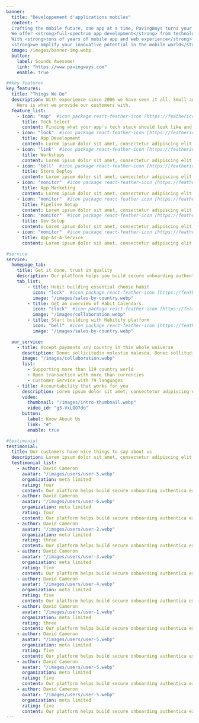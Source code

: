 ```yaml
---
banner:
  title: "Développement d'applications mobiles"
  content: "
  Crafting the mobile future, one app at a time, PavingWays turns your ideas into app store realities. 
  We offer <strong>full-spectrum app development</strong> from technology selection to app store distribution.
  With <strong>tons of years of mobile app and web experience</strong> and a diverse range of tiny to huge customers and projects in our portfolio, we not only build state-of-the-art apps, 
  <strong>we amplify your innovative potential in the mobile world</strong>."
  image: /images/banner-img.webp
  button:
    label: Sounds Awesome!
    link: "https://www.pavingways.com"
    enable: true

##key features
key_features:
  title: "Things We Do"
  description: With experience since 2006 we have seen it all. Small and huge Apps, tons of frameworks, millions of app users. 
    Here is what we provide our customers with. 
  feature_list:
    - icon: "map"  #icon package react-feather-icon [https://feathericons.com/]
      title: Tech Select
      content: Finding what your app's tech stack should look like and if our stack can match that.
    - icon: "lock"  #icon package react-feather-icon [https://feathericons.com/]
      title: App Development
      content: Lorem ipsum dolor sit amet, consectetur adipiscing elit.
    - icon: "link"  #icon package react-feather-icon [https://feathericons.com/]
      title: Workshops
      content: Lorem ipsum dolor sit amet, consectetur adipiscing elit.
    - icon: "bell"  #icon package react-feather-icon [https://feathericons.com/]
      title: Store Deploy
      content: Lorem ipsum dolor sit amet, consectetur adipiscing elit.
    - icon: "monitor"  #icon package react-feather-icon [https://feathericons.com/]
      title: App Marketing
      content: Lorem ipsum dolor sit amet, consectetur adipiscing elit.
    - icon: "monitor"  #icon package react-feather-icon [https://feathericons.com/]
      title: Pipeline Setup
      content: Lorem ipsum dolor sit amet, consectetur adipiscing elit.
    - icon: "monitor"  #icon package react-feather-icon [https://feathericons.com/]
      title: Dev Setup
      content: Lorem ipsum dolor sit amet, consectetur adipiscing elit.
    - icon: "monitor"  #icon package react-feather-icon [https://feathericons.com/]
      title: App-As-A-Service
      content: Lorem ipsum dolor sit amet, consectetur adipiscing elit.

#service
service:
  homepage_tab:
    title: Get it done, trust in quality
    description: Our platform helps you build secure onboarding authentication experiences that retain and engage your users. We build the infrastructure, you can.
    tab_list:
        - title: Habit building essential choose habit
          icon: "lock"  #icon package react-feather-icon [https://feathericons.com/]
          image: "/images/sales-by-country.webp"
        - title: Get an overview of Habit Calendars.
          icon: "clock"  #icon package react-feather-icon [https://feathericons.com/]
          image: "/images/collaboration.webp"
        - title: Start building with Habitify platform
          icon: "bell"  #icon package react-feather-icon [https://feathericons.com/]
          image: "/images/sales-by-country.webp"

  our_service:
    - title: Accept payments any country in this whole universe
      desctiption: Donec sollicitudin molestie malesda. Donec sollitudin molestie malesuada. Mauris pellentesque nec, egestas non nisi. Cras ultricies ligula sed
      image: "/images/collaboration.webp"
      list:
        - Supporting more than 119 country world
        - Open transaction with more than currencies
        - Customer Service with 79 languages
    - title: Accountability that works for you
      description: Lorem ipsum dolor sit amet, consectetur adipiscing elit. Morbi egestas Werat viverra id et aliquet. vulputate egestas sollicitudin.
      video:
        thumbnail: "/images/intro-thumbnail.webp"
        video_id: "g3-VxLQO7do"
      button:
        label: Know About Us
        link: "#"
        enable: true

#testimonial
testimonial:
  title: Our customers have nice things to say about us
  description: Lorem ipsum dolor sit amet, consectetur adipiscing elit. Morbi egestas Werat viverra id et aliquet. vulputate egestas sollicitudin.
  testimonial_list:
    - author: David Cameron
      avatar: "/images/users/user-5.webp"
      organization: meta limited
      rating: four
      content: Our platform helps build secure onboarding authentica experiences & engage your users. We build .
    - author: David Cameron
      avatar: "/images/users/user-6.webp"
      organization: meta limited
      rating: four
      content: Our platform helps build secure onboarding authentica experiences & engage your users. We build .
    - author: David Cameron
      avatar: "/images/users/user-2.webp"
      organization: meta limited
      rating: three
      content: Our platform helps build secure onboarding authentica experiences & engage your users. We build .
    - author: David Cameron
      avatar: "/images/users/user-3.webp"
      organization: meta limited
      rating: five
      content: Our platform helps build secure onboarding authentica experiences & engage your users. We build .
    - author: David Cameron
      avatar: "/images/users/user-4.webp"
      organization: meta limited
      rating: five
      content: Our platform helps build secure onboarding authentica experiences & engage your users. We build .
    - author: David Cameron
      avatar: "/images/users/user-1.webp"
      organization: meta limited
      rating: three
      content: Our platform helps build secure onboarding authentica experiences & engage your users. We build .
    - author: David Cameron
      avatar: "/images/users/user-5.webp"
      organization: meta limited
      rating: five
      content: Our platform helps build secure onboarding authentica experiences & engage your users. We build .
    - author: David Cameron
      avatar: "/images/users/user-5.webp"
      organization: meta limited
      rating: five
      content: Our platform helps build secure onboarding authentica experiences & engage your users. We build .
    - author: David Cameron
      avatar: "/images/users/user-5.webp"
      organization: meta limited
      rating: five
      content: Our platform helps build secure onboarding authentica experiences & engage your users. We build .
---
```

